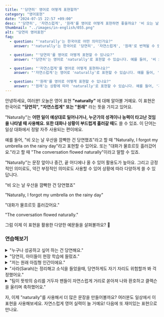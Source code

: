 ```yaml
---
title: "'당연히' 영어로 어떻게 표현할까"
category: "영어표현"
date: "2024-07-15 22:57 +09:00"
desc: "'당연히', '자연스럽게', '원래'를 영어로 어떻게 표현하면 좋을까요? '비 오는 날 우산을 깜빡한 건 당연했죠', '그는 타고난 연설가예요' 등을 영어로 표현하는 법을 배워봅시다. 다양한 예문을 통해서 연습하고 본인의 표현으로 만들어 보세요."
thumbnail: "../images/in-english/055.png"
alt: "당연히 영어표현"
faq:
  - question: "'naturally'는 한국어로 어떤 의미인가요?"
    answer: "'naturally'는 한국어로 '당연히', '자연스럽게', '원래'로 번역될 수 있습니다. 예상된 결과나 행동, 또는 타고난 특성을 표현할 때 사용합니다."

  - question: "'당연히'를 영어로 어떻게 표현할 수 있나요?"
    answer: "'당연히'는 영어로 'naturally'로 표현할 수 있습니다. 예를 들어, '비 오는 날 우산을 깜빡한 건 당연했죠'는 'Naturally, I forgot my umbrella on the rainy day'로 말할 수 있습니다."

  - question: "'자연스럽게'를 영어로 어떻게 표현하나요?"
    answer: "'자연스럽게'는 영어로 'naturally'로 표현할 수 있습니다. 예를 들어, '대화가 자연스럽게 흘러갔어요'는 'The conversation flowed naturally'로 말할 수 있습니다."

  - question: "'원래'를 영어로 어떻게 표현할 수 있나요?"
    answer: "'원래'는 상황에 따라 'naturally'로 표현할 수 있습니다. 예를 들어, '저는 원래 아침형 인간이에요'는 'I'm naturally an early riser'로 말할 수 있습니다."
---
```


안녕하세요, 여러분! 오늘은 영어 표현 **"naturally"** 에 대해 알아볼 거예요. 이 표현은 한국어로 **"당연히", "자연스럽게" 또는 "원래"** 라는 뜻을 가지고 있어요.

"Naturally"는 **어떤 일이 예상대로 일어나거나, 누군가의 성격이나 능력이 타고난 것임을 나타낼 때 사용해요. 또한 대화나 상황이 부드럽게 흘러갈 때**도 쓸 수 있죠. 이 단어는 일상 대화에서 정말 자주 사용되는 편이에요.

예를 들어, "비 오는 날 우산을 깜빡한 건 당연했죠"라고 할 때 "Naturally, I forgot my umbrella on the rainy day"라고 표현할 수 있어요. 또는 "대화가 물흐르듯 흘러갔어요."라고 할 때 "The conversation flowed naturally"이라고 말할 수 있죠.

"Naturally"는 문장 앞이나 중간, 끝 어디에나 올 수 있어 활용도가 높아요. 그리고 긍정적인 의미로도, 약간 부정적인 의미로도 사용할 수 있어 상황에 따라 다양하게 쓸 수 있답니다.

"비 오는 날 우산을 깜빡한 건 당연했죠"

"Naturally, I forgot my umbrella on the rainy day"

"대화가 물흐르듯 흘러갔어요."

"The conversation flowed naturally."

그럼 이제 이 표현을 활용한 다양한 예문들을 살펴볼까요? 🚀

### 연습해보기

<details>
<summary>"누구나 성공하고 싶어 하는 건 당연해요."</summary>
<span>"Naturally, everyone wants to succeed."</span>
</details>

<details>
<summary>"당연히, 아이들이 현장 학습에 들떴죠."</summary>
<span>"Naturally, the kids were excited about the field trip."</span>
</details>

<details>
<summary>"저는 원래 아침형 인간이에요."</summary>
<span>"I'm naturally an early riser."</span>
</details>

<details>
<summary>"사라(Sarah)는 정리해고 소식을 들었을때, 당연하게도 자기 자리도 위험할까 봐 걱정했어요."</summary>
<span>"When Sarah heard about the company layoffs, she naturally worried about her job security."</span>
</details>

<details>
<summary>"팀이 뜻밖의 승리를 거두자 팬들이 자연스럽게 거리로 쏟아져 나와 환호하고 클랙슨을 울리며 축하했어요."</summary>
<span>"After the team's unexpected win, the fans naturally poured into the streets, cheering and honking their car horns in celebration."</span>
</details>

자, 이제 "naturally"를 사용해서 더 많은 문장을 만들어볼까요? 여러분도 일상에서 이 표현을 사용해보세요. 자연스럽게 영어 실력이 늘 거예요! 다음에 또 재미있는 표현으로 만나요.
